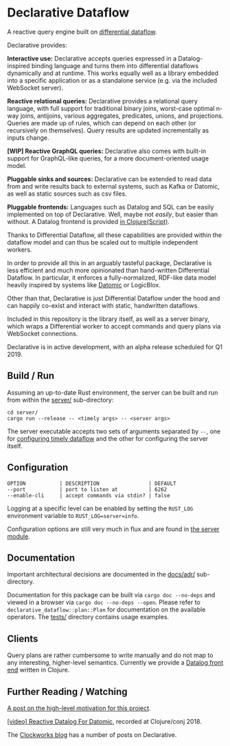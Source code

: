 # Declarative Dataflow

A reactive query engine built on [differential
dataflow](https://github.com/frankmcsherry/differential-dataflow).

Declarative provides:

**Interactive use:** Declarative accepts queries expressed in a
Datalog-inspired binding language and turns them into differential
dataflows dynamically and at runtime. This works equally well as a
library embedded into a specific application or as a standalone
service (e.g. via the included WebSocket server).

**Reactive relational queries:** Declarative provides a relational
query language, with full support for traditional binary joins,
worst-case optimal n-way joins, antijoins, various aggregates,
predicates, unions, and projections. Queries are made up of rules,
which can depend on each other (or recursively on themselves). Query
results are updated incrementally as inputs change.

**[WIP] Reactive GraphQL queries:** Declarative also comes with
built-in support for GraphQL-like queries, for a more
document-oriented usage model.

**Pluggable sinks and sources:** Declarative can be extended to read
data from and write results back to external systems, such as Kafka or
Datomic, as well as static sources such as csv files.

**Pluggable frontends:** Languages such as Datalog and SQL can be
easily implemented on top of Declarative. Well, maybe not *easily*,
but easier than without. A Datalog frontend is provided [in
Clojure(Script)](https://github.com/comnik/clj-3df).

Thanks to Differential Dataflow, all these capabilities are provided
within the dataflow model and can thus be scaled out to multiple
independent workers.

In order to provide all this in an arguably tasteful package,
Declarative is less efficient and much more opinionated than
hand-written Differential Dataflow. In particular, it enforces a
fully-normalized, RDF-like data model heavily inspired by systems like
[Datomic](https://docs.datomic.com/cloud/whatis/data-model.html) or
LogicBlox.

Other than that, Declarative is just Differential Dataflow under the
hood and can happily co-exist and interact with static, handwritten
dataflows.

Included in this repository is the library itself, as well as a server
binary, which wraps a Differential worker to accept commands and query
plans via WebSocket connections.

Declarative is in active development, with an alpha release scheduled
for Q1 2019.

## Build / Run

Assuming an up-to-date Rust environment, the server can be built and
run from within the [server/](server/) sub-directory:

    cd server/
    cargo run --release -- <timely args> -- <server args>

The server executable accepts two sets of arguments separated by `--`,
one for [configuring timely
dataflow](https://github.com/frankmcsherry/timely-dataflow) and the
other for configuring the server itself.

## Configuration

    OPTION           | DESCRIPTION                | DEFAULT
    --port           | port to listen at          | 6262
    --enable-cli     | accept commands via stdin? | false

Logging at a specific level can be enabled by setting the `RUST_LOG`
environment variable to `RUST_LOG=server=info`.

Configuration options are still very much in flux and are found in
[the server module](src/server/mod.rs).

## Documentation

Important architectural decisions are documented in the
[docs/adr/](docs/adr/) sub-directory.

Documentation for this package can be built via `cargo doc --no-deps`
and viewed in a browser via `cargo doc --no-deps --open`. Please refer
to `declarative_dataflow::plan::Plan` for documentation on the
available operators. The [tests/](tests/) directory contains usage
examples.

## Clients

Query plans are rather cumbersome to write manually and do not map to
any interesting, higher-level semantics. Currently we provide a
[Datalog front end](https://github.com/comnik/clj-3df) written in
Clojure.

## Further Reading / Watching

[A post on the high-level motivation for this
project](https://www.nikolasgoebel.com/2018/09/13/incremental-datalog.html).

[[video] Reactive Datalog For
Datomic](https://www.youtube.com/watch?v=ZgqFlowyfTA), recorded at
Clojure/conj 2018.

The [Clockworks blog](https://www.clockworks.io/en/blog/) has a number
of posts on Declarative.
